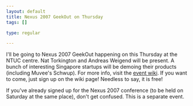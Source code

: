 ```yaml
--- 
layout: default
title: Nexus 2007 GeekOut on Thursday
tags: []

type: regular

---
```

I'll be going to Nexus 2007 GeekOut happening on this Thursday at the NTUC centre. Nat Torkington and Andreas Weigend will be present. A bunch of interesting Singapore startups will be demoing their products (including Muvee's Schwup). For more info, visit the <a href="http://nexus2007.wikispaces.com/geekout">event wiki</a>. If you want to come, just sign up on the wiki page! Needless to say, it is free!

If you've already signed up for the Nexus 2007 conference (to be held on Saturday at the same place), don't get confused. This is a separate event.
